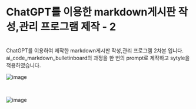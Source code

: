 # ChatGPT를 이용한 markdown게시판 작성,관리 프로그램 제작 - 2
<br>
ChatGPT를 이용하여 제작한 markdown게시판 작성,관리 프로그램 2차본 입니다.
ai_code_markdown_bulletinboard의 과정을 한 번의 prompt로 제작하고 sytyle을 적용하였습니다.

<br>

![image](https://github.com/user-attachments/assets/347b9044-e309-4c05-8b5f-f223265268f7)

<br>

![image](https://github.com/user-attachments/assets/3f8f22c1-0a44-40d5-bff0-42a53fe7f47f)
